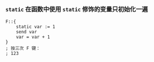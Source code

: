 ### `static` 在函数中使用 `static` 修饰的变量只初始化一遍
``` Autohotkey
F::{
	static var := 1
	send var
	var = var + 1
}
; 按三次 F 键：
; 123
```

